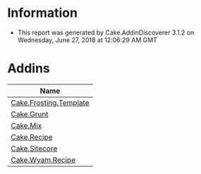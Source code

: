 # Information

- This report was generated by Cake.AddinDiscoverer 3.1.2 on Wednesday, June 27, 2018 at 12:06:29 AM GMT

# Addins

| Name |
| --- |
| [Cake.Frosting.Template](https://github.com/cake-build/frosting) |
| [Cake.Grunt](https://github.com/cake-contrib/Cake.Grunt/) |
| [Cake.Mix](https://www.nuget.org/packages/Cake.Mix/) |
| [Cake.Recipe](https://github.com/cake-contrib/Cake.Recipe) |
| [Cake.Sitecore](https://github.com/asmagin/Cake.Sitecore) |
| [Cake.Wyam.Recipe](https://github.com/cake-contrib/Cake.Wyam.Recipe) |
